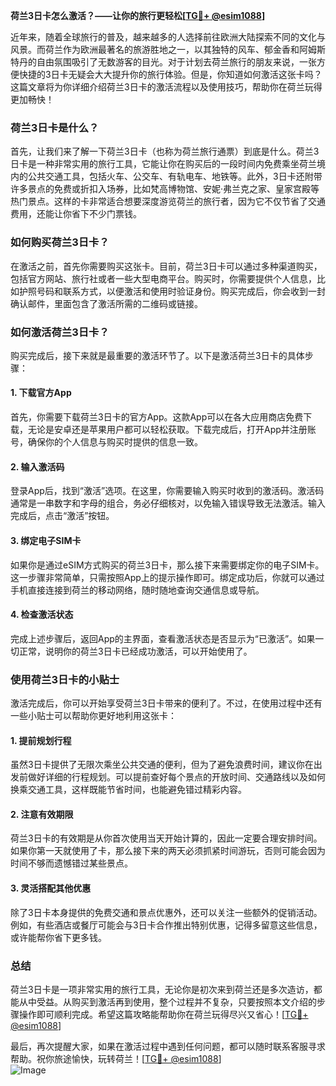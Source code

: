 **荷兰3日卡怎么激活？——让你的旅行更轻松[[TG💪+ @esim1088](https://t.me/s/esim1088)]**

近年来，随着全球旅行的普及，越来越多的人选择前往欧洲大陆探索不同的文化与风景。而荷兰作为欧洲最著名的旅游胜地之一，以其独特的风车、郁金香和阿姆斯特丹的自由氛围吸引了无数游客的目光。对于计划去荷兰旅行的朋友来说，一张方便快捷的3日卡无疑会大大提升你的旅行体验。但是，你知道如何激活这张卡吗？这篇文章将为你详细介绍荷兰3日卡的激活流程以及使用技巧，帮助你在荷兰玩得更加畅快！

### 荷兰3日卡是什么？

首先，让我们来了解一下荷兰3日卡（也称为荷兰旅行通票）到底是什么。荷兰3日卡是一种非常实用的旅行工具，它能让你在购买后的一段时间内免费乘坐荷兰境内的公共交通工具，包括火车、公交车、有轨电车、地铁等。此外，3日卡还附带许多景点的免费或折扣入场券，比如梵高博物馆、安妮·弗兰克之家、皇家宫殿等热门景点。这样的卡非常适合想要深度游览荷兰的旅行者，因为它不仅节省了交通费用，还能让你省下不少门票钱。

### 如何购买荷兰3日卡？

在激活之前，首先你需要购买这张卡。目前，荷兰3日卡可以通过多种渠道购买，包括官方网站、旅行社或者一些大型电商平台。购买时，你需要提供个人信息，比如护照号码和联系方式，以便激活和使用时验证身份。购买完成后，你会收到一封确认邮件，里面包含了激活所需的二维码或链接。

### 如何激活荷兰3日卡？

购买完成后，接下来就是最重要的激活环节了。以下是激活荷兰3日卡的具体步骤：

#### 1. **下载官方App**
首先，你需要下载荷兰3日卡的官方App。这款App可以在各大应用商店免费下载，无论是安卓还是苹果用户都可以轻松获取。下载完成后，打开App并注册账号，确保你的个人信息与购买时提供的信息一致。

#### 2. **输入激活码**
登录App后，找到“激活”选项。在这里，你需要输入购买时收到的激活码。激活码通常是一串数字和字母的组合，务必仔细核对，以免输入错误导致无法激活。输入完成后，点击“激活”按钮。

#### 3. **绑定电子SIM卡**
如果你是通过eSIM方式购买的荷兰3日卡，那么接下来需要绑定你的电子SIM卡。这一步骤非常简单，只需按照App上的提示操作即可。绑定成功后，你就可以通过手机直接连接到荷兰的移动网络，随时随地查询交通信息或导航。

#### 4. **检查激活状态**
完成上述步骤后，返回App的主界面，查看激活状态是否显示为“已激活”。如果一切正常，说明你的荷兰3日卡已经成功激活，可以开始使用了。

### 使用荷兰3日卡的小贴士

激活完成后，你可以开始享受荷兰3日卡带来的便利了。不过，在使用过程中还有一些小贴士可以帮助你更好地利用这张卡：

#### 1. **提前规划行程**
虽然3日卡提供了无限次乘坐公共交通的便利，但为了避免浪费时间，建议你在出发前做好详细的行程规划。可以提前查好每个景点的开放时间、交通路线以及如何换乘交通工具，这样既能节省时间，也能避免错过精彩内容。

#### 2. **注意有效期限**
荷兰3日卡的有效期是从你首次使用当天开始计算的，因此一定要合理安排时间。如果你第一天就使用了卡，那么接下来的两天必须抓紧时间游玩，否则可能会因为时间不够而遗憾错过某些景点。

#### 3. **灵活搭配其他优惠**
除了3日卡本身提供的免费交通和景点优惠外，还可以关注一些额外的促销活动。例如，有些酒店或餐厅可能会与3日卡合作推出特别优惠，记得多留意这些信息，或许能帮你省下更多钱。

### 总结

荷兰3日卡是一项非常实用的旅行工具，无论你是初次来到荷兰还是多次造访，都能从中受益。从购买到激活再到使用，整个过程并不复杂，只要按照本文介绍的步骤操作即可顺利完成。希望这篇攻略能帮助你在荷兰玩得尽兴又省心！[[TG💪+ @esim1088](https://t.me/s/esim1088)]

最后，再次提醒大家，如果在激活过程中遇到任何问题，都可以随时联系客服寻求帮助。祝你旅途愉快，玩转荷兰！[[TG💪+ @esim1088](https://t.me/s/esim1088)]  
![Image](https://i.postimg.cc/4NQfJmqS/Snipaste-2025-05-13-00-14-12.png)